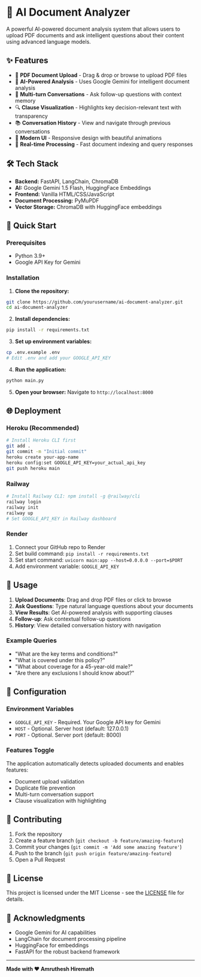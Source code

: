 # 🤖 AI Document Analyzer

A powerful AI-powered document analysis system that allows users to upload PDF documents and ask intelligent questions about their content using advanced language models.

## ✨ Features

- 📄 **PDF Document Upload** - Drag & drop or browse to upload PDF files
- 🤖 **AI-Powered Analysis** - Uses Google Gemini for intelligent document analysis
- 💬 **Multi-turn Conversations** - Ask follow-up questions with context memory
- 🔍 **Clause Visualization** - Highlights key decision-relevant text with transparency
- 📚 **Conversation History** - View and navigate through previous conversations
- 🎨 **Modern UI** - Responsive design with beautiful animations
- 🚀 **Real-time Processing** - Fast document indexing and query responses

## 🛠️ Tech Stack

- **Backend:** FastAPI, LangChain, ChromaDB
- **AI:** Google Gemini 1.5 Flash, HuggingFace Embeddings
- **Frontend:** Vanilla HTML/CSS/JavaScript
- **Document Processing:** PyMuPDF
- **Vector Storage:** ChromaDB with HuggingFace embeddings

## 🚀 Quick Start

### Prerequisites

- Python 3.9+
- Google API Key for Gemini

### Installation

1. **Clone the repository:**
```bash
git clone https://github.com/yourusername/ai-document-analyzer.git
cd ai-document-analyzer
```

2. **Install dependencies:**
```bash
pip install -r requirements.txt
```

3. **Set up environment variables:**
```bash
cp .env.example .env
# Edit .env and add your GOOGLE_API_KEY
```

4. **Run the application:**
```bash
python main.py
```

5. **Open your browser:** Navigate to `http://localhost:8000`

## 🌐 Deployment

### Heroku (Recommended)

```bash
# Install Heroku CLI first
git add .
git commit -m "Initial commit"
heroku create your-app-name
heroku config:set GOOGLE_API_KEY=your_actual_api_key
git push heroku main
```

### Railway

```bash
# Install Railway CLI: npm install -g @railway/cli
railway login
railway init
railway up
# Set GOOGLE_API_KEY in Railway dashboard
```

### Render

1. Connect your GitHub repo to Render
2. Set build command: `pip install -r requirements.txt`
3. Set start command: `uvicorn main:app --host=0.0.0.0 --port=$PORT`
4. Add environment variable: `GOOGLE_API_KEY`

## 📖 Usage

1. **Upload Documents**: Drag and drop PDF files or click to browse
2. **Ask Questions**: Type natural language questions about your documents
3. **View Results**: Get AI-powered analysis with supporting clauses
4. **Follow-up**: Ask contextual follow-up questions
5. **History**: View detailed conversation history with navigation

### Example Queries

- "What are the key terms and conditions?"
- "What is covered under this policy?"
- "What about coverage for a 45-year-old male?"
- "Are there any exclusions I should know about?"

## 🔧 Configuration

### Environment Variables

- `GOOGLE_API_KEY` - Required. Your Google API key for Gemini
- `HOST` - Optional. Server host (default: 127.0.0.1)
- `PORT` - Optional. Server port (default: 8000)

### Features Toggle

The application automatically detects uploaded documents and enables features:
- Document upload validation
- Duplicate file prevention
- Multi-turn conversation support
- Clause visualization with highlighting

## 🤝 Contributing

1. Fork the repository
2. Create a feature branch (`git checkout -b feature/amazing-feature`)
3. Commit your changes (`git commit -m 'Add some amazing feature'`)
4. Push to the branch (`git push origin feature/amazing-feature`)
5. Open a Pull Request

## 📄 License

This project is licensed under the MIT License - see the [LICENSE](LICENSE) file for details.

## 🙏 Acknowledgments

- Google Gemini for AI capabilities
- LangChain for document processing pipeline
- HuggingFace for embeddings
- FastAPI for the robust backend framework

---

**Made with ❤️ Amruthesh Hiremath**
